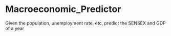 # Macroeconomic_Predictor
Given the population, unemployment rate, etc, predict the SENSEX and GDP of a year
